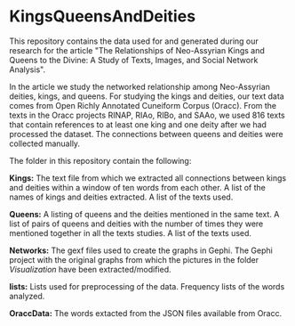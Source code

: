 # KingsQueensAndDeities

This repository contains the data used for and generated during our research for the article "The Relationships of Neo-Assyrian Kings and Queens to the Divine: A Study of Texts, Images, and Social Network Analysis".

In the article we study the networked relationship among Neo-Assyrian deities, kings, and queens. For studying the kings and deities, our text data comes from Open Richly Annotated Cuneiform Corpus (Oracc). From the texts in the Oracc projects RINAP, RIAo, RIBo, and SAAo, we used 816 texts that contain references to at least one king and one deity after we had processed the dataset. The connections between queens and deities were collected manually.

The folder in this repository contain the following:

<b>Kings:</b> The text file from which we extracted all connections between kings and deities within a window of ten words from each other. A list of the names of kings and deities extracted. A list of the texts used.

<b>Queens:</b> A listing of queens and the deities mentioned in the same text. A list of pairs of queens and deities with the number of times they were mentioned together in all the texts studies. A list of the texts used.

<b>Networks:</b> The gexf files used to create the graphs in Gephi. The Gephi project with the original graphs from which the pictures in the folder *Visualization* have been extracted/modified.

<b>lists:</b> Lists used for preprocessing of the data. Frequency lists of the words analyzed.

<b>OraccData:</b> The words extacted from the JSON files available from Oracc.
